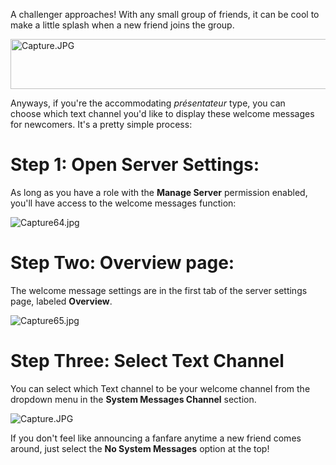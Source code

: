 <p>A challenger approaches! With any small group of friends, it can be cool to make a little splash when a new friend joins the group. </p>
<p><img src="https://support.discord.com/hc/article_attachments/360058491392/Capture.JPG" alt="Capture.JPG" width="543" height="80"></p>
<p>Anyways, if you're the accommodating <em>présentateur</em> type, you can choose which text channel you'd like to display these welcome messages for newcomers. It's a pretty simple process:</p>
<h1>Step 1: Open Server Settings:</h1>
<p>As long as you have a role with the <strong>Manage Server</strong> permission enabled, you'll have access to the welcome messages function:</p>
<p><img src="https://support.discord.com/hc/article_attachments/360058488552/Capture64.jpg" alt="Capture64.jpg"></p>
<h1>Step Two: Overview page:</h1>
<p>The welcome message settings are in the first tab of the server settings page, labeled <strong>Overview</strong>.</p>
<p><img src="https://support.discord.com/hc/article_attachments/360058656431/Capture65.jpg" alt="Capture65.jpg"></p>
<h1>Step Three: Select Text Channel</h1>
<p>You can select which Text channel to be your welcome channel from the dropdown menu in the <strong>System Messages Channel</strong> section.</p>
<p><img src="https://support.discord.com/hc/article_attachments/360058656551/Capture.JPG" alt="Capture.JPG"></p>
<p>If you don't feel like announcing a fanfare anytime a new friend comes around, just select the <strong>No System Messages</strong> option at the top!</p>